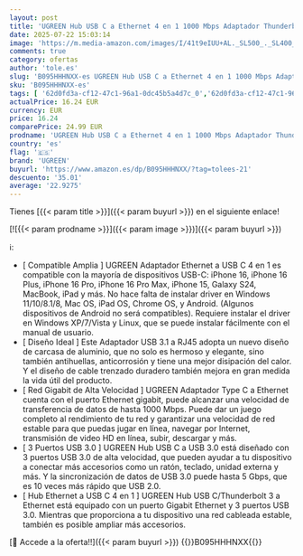 ```yaml
---
layout: post
title: 'UGREEN Hub USB C a Ethernet 4 en 1 1000 Mbps Adaptador Thunderbolt 3 a Gigabit RJ45 Convertidor Compatible con iPhone 16 Plus Pro MAX 15 MacBook Pro Air M2 iMac iPad DELL XPS Xiaomi Mi13 Galaxy S24'
date: 2025-07-22 15:03:14
image: 'https://m.media-amazon.com/images/I/41t9eIUU+AL._SL500_._SL400_.jpg'
comments: true
category: ofertas
author: 'tole.es'
slug: 'B095HHHNXX-es UGREEN Hub USB C a Ethernet 4 en 1 1000 Mbps Adaptador...'
sku: 'B095HHHNXX-es'
tags: [ '62d0fd3a-cf12-47c1-96a1-0dc45b5a4d7c_0','62d0fd3a-cf12-47c1-96a1-0dc45b5a4d7c_1501','749d7d8e-47fd-431e-8b51-348b70f767e2_0','749d7d8e-47fd-431e-8b51-348b70f767e2_8501','Accesorios','Arborist Merchandising Root','CML-Tech','Computing & Storage','Electrónica','Hubs USB','Informática','Los favoritos de nuestros clientes: Informática','Self Service','Special Features Stores','Tech all','ipad','iphone','ugreen','🇪🇸', ]
actualPrice: 16.24 EUR
currency: EUR
price: 16.24
comparePrice: 24.99 EUR
prodname: 'UGREEN Hub USB C a Ethernet 4 en 1 1000 Mbps Adaptador Thunderbolt 3 a Gigabit RJ45 Convertidor Compatible con iPhone 16 Plus Pro MAX 15 MacBook Pro Air M2 iMac iPad DELL XPS Xiaomi Mi13 Galaxy S24'
country: 'es'
flag: '🇪🇸'
brand: 'UGREEN'
buyurl: 'https://www.amazon.es/dp/B095HHHNXX/?tag=tolees-21'
descuento: '35.01'
average: '22.9275'
---
```


Tienes [{{< param title >}}]({{< param buyurl >}}) en el siguiente enlace!

[![{{< param prodname >}}]({{< param image >}})]({{< param buyurl >}})

ℹ️:

- [ Compatible Amplia ] UGREEN Adaptador Ethernet a USB C 4 en 1 es compatible con la mayoría de dispositivos USB-C: iPhone 16, iPhone 16 Plus, iPhone 16 Pro, iPhone 16 Pro Max, iPhone 15, Galaxy S24, MacBook, iPad y más. No hace falta de instalar driver en Windows 11/10/8.1/8, Mac OS, iPad OS, Chrome OS, y Android. (Algunos dispositivos de Android no será compatibles). Requiere instalar el driver en Windows XP/7/Vista y Linux, que se puede instalar fácilmente con el manual de usuario.
- [ Diseño Ideal ] Este Adaptador USB 3.1 a RJ45 adopta un nuevo diseño de carcasa de aluminio, que no solo es hermoso y elegante, sino también antihuellas, anticorrosión y tiene una mejor disipación del calor. Y el diseño de cable trenzado duradero también mejora en gran medida la vida útil del producto.
- [ Red Gigabit de Alta Velocidad ] UGREEN Adaptador Type C a Ethernet cuenta con el puerto Ethernet gigabit, puede alcanzar una velocidad de transferencia de datos de hasta 1000 Mbps. Puede dar un juego completo al rendimiento de tu red y garantizar una velocidad de red estable para que puedas jugar en línea, navegar por Internet, transmisión de video HD en línea, subir, descargar y más.
- [ 3 Puertos USB 3.0 ] UGREEN Hub USB C a USB 3.0 está diseñado con 3 puertos USB 3.0 de alta velocidad, que pueden ayudar a tu dispositivo a conectar más accesorios como un ratón, teclado, unidad externa y más. Y la sincronización de datos de USB 3.0 puede hasta 5 Gbps, que es 10 veces más rápido que USB 2.0.
- [ Hub Ethernet a USB C 4 en 1 ] UGREEN Hub USB C/Thunderbolt 3 a Ethernet está equipado con un puerto Gigabit Ethernet y 3 puertos USB 3.0. Mientras que proporciona a tu dispositivo una red cableada estable, también es posible ampliar más accesorios.

[🛒 Accede a la oferta!!]({{< param buyurl >}})
{{<world>}}B095HHHNXX{{</world>}}
